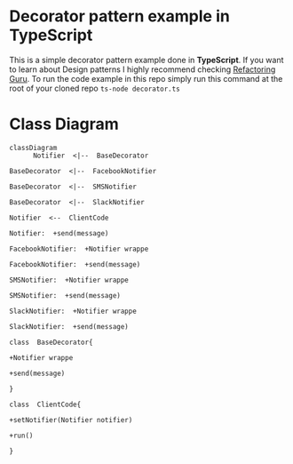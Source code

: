 # Decorator pattern example in TypeScript

This is a simple decorator pattern example done in **TypeScript**. If you want to learn about Design patterns I highly recommend checking [Refactoring Guru](https://refactoring.guru/design-patterns).
To run the code example in this repo simply run this command at the root of your cloned repo `ts-node decorator.ts`

# Class Diagram

```mermaid
classDiagram
      Notifier  <|--  BaseDecorator

BaseDecorator  <|--  FacebookNotifier

BaseDecorator  <|--  SMSNotifier

BaseDecorator  <|--  SlackNotifier

Notifier  <--  ClientCode

Notifier:  +send(message)

FacebookNotifier:  +Notifier wrappe

FacebookNotifier:  +send(message)

SMSNotifier:  +Notifier wrappe

SMSNotifier:  +send(message)

SlackNotifier:  +Notifier wrappe

SlackNotifier:  +send(message)

class  BaseDecorator{

+Notifier wrappe

+send(message)

}

class  ClientCode{

+setNotifier(Notifier notifier)

+run()

}

```
